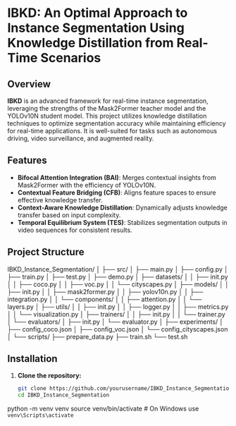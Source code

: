 # IBKD: An Optimal Approach to Instance Segmentation Using Knowledge Distillation from Real-Time Scenarios

## Overview

**IBKD** is an advanced framework for real-time instance segmentation, leveraging the strengths of the Mask2Former teacher model and the YOLOv10N student model. This project utilizes knowledge distillation techniques to optimize segmentation accuracy while maintaining efficiency for real-time applications. It is well-suited for tasks such as autonomous driving, video surveillance, and augmented reality.

## Features

- **Bifocal Attention Integration (BAI)**: Merges contextual insights from Mask2Former with the efficiency of YOLOv10N.
- **Contextual Feature Bridging (CFB)**: Aligns feature spaces to ensure effective knowledge transfer.
- **Context-Aware Knowledge Distillation**: Dynamically adjusts knowledge transfer based on input complexity.
- **Temporal Equilibrium System (TES)**: Stabilizes segmentation outputs in video sequences for consistent results.

## Project Structure

IBKD_Instance_Segmentation/
│
├── src/
│ ├── main.py
│ ├── config.py
│ ├── train.py
│ ├── test.py
│ ├── demo.py
│ ├── datasets/
│ │ ├── init.py
│ │ ├── coco.py
│ │ ├── voc.py
│ │ └── cityscapes.py
│ ├── models/
│ │ ├── init.py
│ │ ├── mask2former.py
│ │ ├── yolov10n.py
│ │ ├── integration.py
│ │ └── components/
│ │ ├── attention.py
│ │ └── layers.py
│ ├── utils/
│ │ ├── init.py
│ │ ├── logger.py
│ │ ├── metrics.py
│ │ └── visualization.py
│ ├── trainers/
│ │ ├── init.py
│ │ └── trainer.py
│ └── evaluators/
│ ├── init.py
│ └── evaluator.py
│
├── experiments/
│ ├── config_coco.json
│ ├── config_voc.json
│ └── config_cityscapes.json
│
└── scripts/
├── prepare_data.py
├── train.sh
└── test.sh


## Installation

1. **Clone the repository:**

   ```bash
   git clone https://github.com/yourusername/IBKD_Instance_Segmentation.git
   cd IBKD_Instance_Segmentation

python -m venv venv
source venv/bin/activate  # On Windows use `venv\Scripts\activate`
